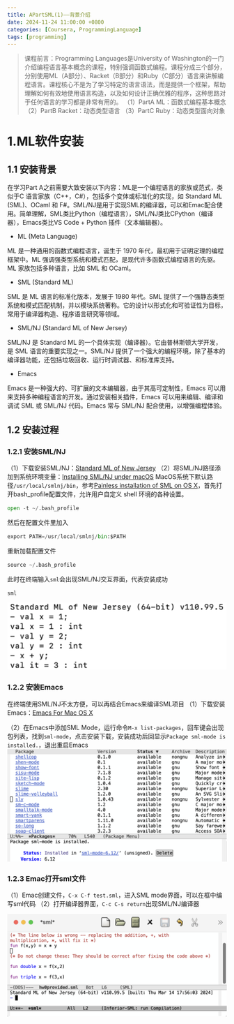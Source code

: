 ```yaml
---
title: APartSML(1)——背景介绍
date: 2024-11-24 11:00:00 +0800
categories: [Coursera, ProgrammingLanguage]
tags: [programming]
---
```


> 课程前言：Programming Languages是University of Washington的一门介绍编程语言基本概念的课程，特别强调函数式编程。课程分成三个部分，分别使用ML（A部分）、Racket（B部分）和Ruby（C部分）语言来讲解编程语言。课程核心不是为了学习特定的语言语法，而是提供一个框架，帮助理解如何有效地使用语言构造，以及如何设计正确优雅的程序，这种思路对于任何语言的学习都是非常有用的。
> （1）PartA ML：函数式编程基本概念
> （2）PartB Racket：动态类型语言
> （3）PartC Ruby：动态类型面向对象

# 1.ML软件安装

## 1.1 安装背景

 在学习Part A之前需要大致安装以下内容：ML是一个编程语言的家族或范式，类似于C 语言家族（C++，C#），包括多个变体或标准化的实现，如 Standard ML (SML)、OCaml 和 F#。SML/NJ是用于实现SML的编译器，可以和Emac配合使用。简单理解，SML类比Python（编程语言），SML/NJ类比CPython（编译器），Emacs类比VS Code + Python 插件（文本编辑器）。

- ML (Meta Language)

ML 是一种通用的函数式编程语言，诞生于 1970 年代，最初用于证明定理的编程框架中。ML 强调强类型系统和模式匹配，是现代许多函数式编程语言的先驱。ML 家族包括多种语言，比如 SML 和 OCaml。

- SML (Standard ML)

SML 是 ML 语言的标准化版本，发展于 1980 年代。SML 提供了一个强静态类型系统和模式匹配机制，并以模块系统著称。它的设计以形式化和可验证性为目标，常用于编译器构造、程序语言研究等领域。

- SML/NJ (Standard ML of New Jersey)

SML/NJ 是 Standard ML 的一个具体实现（编译器）。它由普林斯顿大学开发，是 SML 语言的重要实现之一。SML/NJ 提供了一个强大的编程环境，除了基本的编译器功能，还包括垃圾回收、运行时调试器、和标准库支持。

- Emacs

Emacs 是一种强大的、可扩展的文本编辑器，由于其高可定制性，Emacs 可以用来支持多种编程语言的开发。通过安装相关插件，Emacs 可以用来编辑、编译和调试 SML 或 SML/NJ 代码。Emacs 常与 SML/NJ 配合使用，以增强编程体验。

## 1.2 安装过程

### 1.2.1 安装SML/NJ

（1）下载安装SML/NJ：[Standard ML of New Jersey](https://www.smlnj.org/)
（2）将SML/NJ路径添加到系统环境变量：[Installing SML/NJ under macOS](https://smlnj.org/dist/working/110.99.4/macos.html)
MacOS系统下默认路径`/usr/local/smlnj/bin`，参考[Painless installation of SML on OS X](https://domhabersack.com/blog/installing-sml-on-osx)，首先打开bash_profile配置文件，允许用户自定义 shell 环境的各种设置。

```python
open -t ~/.bash_profile
```

然后在配置文件里加入

```python
export PATH=/usr/local/smlnj/bin:$PATH
```

重新加载配置文件

```python
source ~/.bash_profile
```

此时在终端输入`sml`会出现SML/NJ交互界面，代表安装成功

```python
sml
```

![sml](/assets/img/coursera/pl-partA1-P1.png)

### 1.2.2 安装Emacs

在终端使用SML/NJ不太方便，可以再结合Emacs来编译SML项目
（1）下载安装Emacs：[Emacs For Mac OS X](https://emacsformacosx.com/)

（2）在Emacs中添加SML Mode，运行命令`M-x list-packages`，回车键会出现包列表，找到`sml-mode`，点击安装下载，安装成功后回显示`Package sml-mode is installed.`，退出重启Emacs
![emac](/assets/img/coursera/pl-partA1-P2.png)

### 1.2.3 Emac打开sml文件

（1）Emac创建文件，`C-x C-f test.sml`，进入SML mode界面，可以在框中编写sml代码
（2）打开编译器界面，`C-c C-s return`出现SML/NJ编译器

![sml/nj](/assets/img/coursera/pl-partA1-P3.png)